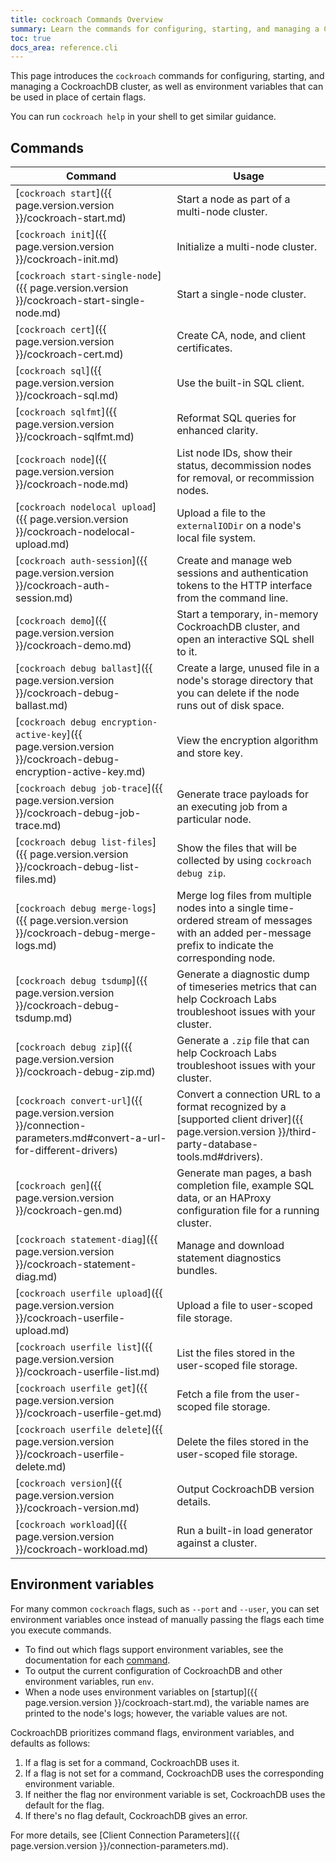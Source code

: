```yaml
---
title: cockroach Commands Overview
summary: Learn the commands for configuring, starting, and managing a CockroachDB cluster.
toc: true
docs_area: reference.cli
---
```


This page introduces the `cockroach` commands for configuring, starting, and managing a CockroachDB cluster, as well as environment variables that can be used in place of certain flags.

You can run `cockroach help` in your shell to get similar guidance.

## Commands

Command | Usage
--------|----
[`cockroach start`]({{ page.version.version }}/cockroach-start.md) | Start a node as part of a multi-node cluster.
[`cockroach init`]({{ page.version.version }}/cockroach-init.md) | Initialize a multi-node cluster.
[`cockroach start-single-node`]({{ page.version.version }}/cockroach-start-single-node.md) | Start a single-node cluster.
[`cockroach cert`]({{ page.version.version }}/cockroach-cert.md) | Create CA, node, and client certificates.
[`cockroach sql`]({{ page.version.version }}/cockroach-sql.md) | Use the built-in SQL client.
[`cockroach sqlfmt`]({{ page.version.version }}/cockroach-sqlfmt.md) | Reformat SQL queries for enhanced clarity.
[`cockroach node`]({{ page.version.version }}/cockroach-node.md) | List node IDs, show their status, decommission nodes for removal, or recommission nodes.
[`cockroach nodelocal upload`]({{ page.version.version }}/cockroach-nodelocal-upload.md) | Upload a file to the `externalIODir` on a node's local file system.
[`cockroach auth-session`]({{ page.version.version }}/cockroach-auth-session.md) | Create and manage web sessions and authentication tokens to the HTTP interface from the command line.
[`cockroach demo`]({{ page.version.version }}/cockroach-demo.md) | Start a temporary, in-memory CockroachDB cluster, and open an interactive SQL shell to it.
[`cockroach debug ballast`]({{ page.version.version }}/cockroach-debug-ballast.md) | Create a large, unused file in a node's storage directory that you can delete if the node runs out of disk space.
[`cockroach debug encryption-active-key`]({{ page.version.version }}/cockroach-debug-encryption-active-key.md) | View the encryption algorithm and store key.
[`cockroach debug job-trace`]({{ page.version.version }}/cockroach-debug-job-trace.md) | Generate trace payloads for an executing job from a particular node.
[`cockroach debug list-files`]({{ page.version.version }}/cockroach-debug-list-files.md) | Show the files that will be collected by using `cockroach debug zip`.
[`cockroach debug merge-logs`]({{ page.version.version }}/cockroach-debug-merge-logs.md) | Merge log files from multiple nodes into a single time-ordered stream of messages with an added per-message prefix to indicate the corresponding node.
[`cockroach debug tsdump`]({{ page.version.version }}/cockroach-debug-tsdump.md) | Generate a diagnostic dump of timeseries metrics that can help Cockroach Labs troubleshoot issues with your cluster.
[`cockroach debug zip`]({{ page.version.version }}/cockroach-debug-zip.md) | Generate a `.zip` file that can help Cockroach Labs troubleshoot issues with your cluster.
[`cockroach convert-url`]({{ page.version.version }}/connection-parameters.md#convert-a-url-for-different-drivers) | Convert a connection URL to a format recognized by a [supported client driver]({{ page.version.version }}/third-party-database-tools.md#drivers).
[`cockroach gen`]({{ page.version.version }}/cockroach-gen.md) | Generate man pages, a bash completion file, example SQL data, or an HAProxy configuration file for a running cluster.
[`cockroach statement-diag`]({{ page.version.version }}/cockroach-statement-diag.md)  | Manage and download statement diagnostics bundles.
[`cockroach userfile upload`]({{ page.version.version }}/cockroach-userfile-upload.md) | Upload a file to user-scoped file storage.
[`cockroach userfile list`]({{ page.version.version }}/cockroach-userfile-list.md) | List the files stored in the user-scoped file storage.
[`cockroach userfile get`]({{ page.version.version }}/cockroach-userfile-get.md) | Fetch a file from the user-scoped file storage.
[`cockroach userfile delete`]({{ page.version.version }}/cockroach-userfile-delete.md) | Delete the files stored in the user-scoped file storage.
[`cockroach version`]({{ page.version.version }}/cockroach-version.md) | Output CockroachDB version details.
[`cockroach workload`]({{ page.version.version }}/cockroach-workload.md) | Run a built-in load generator against a cluster.

## Environment variables

For many common `cockroach` flags, such as `--port` and `--user`, you can set environment variables once instead of manually passing the flags each time you execute commands.

- To find out which flags support environment variables, see the documentation for each [command](#commands).
- To output the current configuration of CockroachDB and other environment variables, run `env`.
- When a node uses environment variables on [startup]({{ page.version.version }}/cockroach-start.md), the variable names are printed to the node's logs; however, the variable values are not.

CockroachDB prioritizes command flags, environment variables, and defaults as follows:

1. If a flag is set for a command, CockroachDB uses it.
1. If a flag is not set for a command, CockroachDB uses the corresponding environment variable.
1. If neither the flag nor environment variable is set, CockroachDB uses the default for the flag.
1. If there's no flag default, CockroachDB gives an error.

For more details, see [Client Connection Parameters]({{ page.version.version }}/connection-parameters.md).